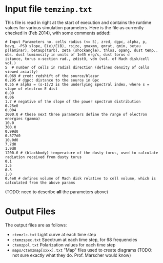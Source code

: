 # Input file `temzinp.txt` #

This file is read in right at the start of execution and contains the runtime values for various simulation parameters. Here is the file as currently checked in (Feb 2014), with some comments added:

```
# Input Parameters no. cells radius (<= 5), zred, dgpc, alpha, p, bavg, -PSD slope, E(e)/E(B), rsize, gmaxmn, gmrat, gmin, betau
p(laminar), betaup(turb), zeta (shockangle), thlos, opang, dust temp., obs. dust luminosity in units of 1e45 erg/s, dust torus d
istance, torus x-section rad., zdist0, vdm (vol. of Mach disk/cell vol.)
5  # number of cells in radial direction (defines density of cells viewed axially)
0.069 # zred: redshift of the source/blazar
0.295 # dgpc: distance to the source in Gpc
0.55 # alpha = (s-1)/2 is the underlying spectral index, where s = slope of electron E dist
0.80 
0.06
1.7 # negative of the slope of the power spectrum distribution
0.25e0
0.004
3000.0 # these next three parameters define the range of electron energies (gamma)
10.0
300.0
0.99d0
0.577d0
10.0d0
7.7d0
1.9d0
1200.0 # (blackbody) temperature of the dusty torus, used to calculate radiation received from dusty torus
0.1 
1.5
0.3
1.0
0.4e0 # defines volume of Mach disk relative to cell volume, which is calculated from the above params
```

(TODO: need to describe **all** the parameters above)

# Output Files #

The output files are as follows:
  * `ctemzlc.txt` Light curve at each time step
  * `ctemzspec.txt` Spectrum at each time step, for 68 frequencies
  * `ctemzpol.txt` Polarization values for each time step
  * `maps/ctemzmap[xxxx].txt` "Map" files used to create diagrams (TODO: not sure exactly what they do. Prof. Marscher would know)